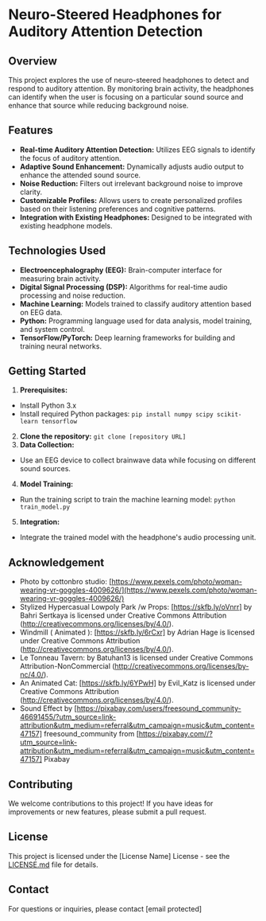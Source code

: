  # Neuro-Steered Headphones for Auditory Attention Detection
 

 ## Overview
 

 This project explores the use of neuro-steered headphones to detect and respond to auditory attention. By monitoring brain activity, the headphones can identify when the user is focusing on a particular sound source and enhance that source while reducing background noise.
 

 ## Features
 

 *   **Real-time Auditory Attention Detection:** Utilizes EEG signals to identify the focus of auditory attention.
 *   **Adaptive Sound Enhancement:** Dynamically adjusts audio output to enhance the attended sound source.
 *   **Noise Reduction:** Filters out irrelevant background noise to improve clarity.
 *   **Customizable Profiles:** Allows users to create personalized profiles based on their listening preferences and cognitive patterns.
 *   **Integration with Existing Headphones:** Designed to be integrated with existing headphone models.
 

 ## Technologies Used
 

 *   **Electroencephalography (EEG):** Brain-computer interface for measuring brain activity.
 *   **Digital Signal Processing (DSP):** Algorithms for real-time audio processing and noise reduction.
 *   **Machine Learning:** Models trained to classify auditory attention based on EEG data.
 *   **Python:** Programming language used for data analysis, model training, and system control.
 *   **TensorFlow/PyTorch:** Deep learning frameworks for building and training neural networks.
 

 ## Getting Started
 

 1.  **Prerequisites:**
  *   Install Python 3.x
  *   Install required Python packages: `pip install numpy scipy scikit-learn tensorflow`
 2.  **Clone the repository:**
  `git clone [repository URL]`
 3.  **Data Collection:**
  *   Use an EEG device to collect brainwave data while focusing on different sound sources.
 4.  **Model Training:**
  *   Run the training script to train the machine learning model: `python train_model.py`
 5.  **Integration:**
  *   Integrate the trained model with the headphone's audio processing unit.
 

## Acknowledgement
 - Photo by cottonbro studio: [https://www.pexels.com/photo/woman-wearing-vr-goggles-4009626/](https://www.pexels.com/photo/woman-wearing-vr-goggles-4009626/)
 - Stylized Hypercasual Lowpoly Park /w Props: [https://skfb.ly/oVnrr] by Bahri Sertkaya is licensed under Creative Commons Attribution (http://creativecommons.org/licenses/by/4.0/).
 - Windmill ( Animated ): [https://skfb.ly/6rCxr] by Adrian Hage is licensed under Creative Commons Attribution (http://creativecommons.org/licenses/by/4.0/).
- Le Tonneau Tavern: by Batuhan13 is licensed under Creative Commons Attribution-NonCommercial (http://creativecommons.org/licenses/by-nc/4.0/).
- An Animated Cat: [https://skfb.ly/6YPwH] by Evil_Katz is licensed under Creative Commons Attribution (http://creativecommons.org/licenses/by/4.0/).
- Sound Effect by [https://pixabay.com/users/freesound_community-46691455/?utm_source=link-attribution&utm_medium=referral&utm_campaign=music&utm_content=47157] freesound_community from [https://pixabay.com//?utm_source=link-attribution&utm_medium=referral&utm_campaign=music&utm_content=47157] Pixabay

 ## Contributing
 

 We welcome contributions to this project! If you have ideas for improvements or new features, please submit a pull request.
 

 ## License
 

 This project is licensed under the [License Name] License - see the [LICENSE.md](LICENSE.md) file for details.
 

 ## Contact
 

 For questions or inquiries, please contact [email protected]